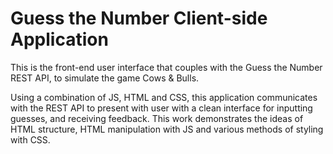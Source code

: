 <h1>Guess the Number Client-side Application </h1>

This is the front-end user interface that couples with the Guess the Number REST API, to simulate the game Cows & Bulls.

Using a combination of JS, HTML and CSS, this application communicates with the REST API to present with user with a clean interface for inputting guesses, and receiving feedback. This work demonstrates the ideas of HTML structure, HTML manipulation with JS and various methods of styling with CSS.
